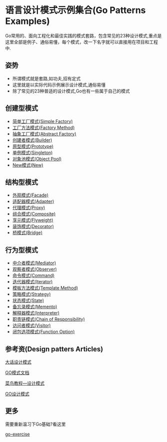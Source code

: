 # 语言设计模式示例集合(Go Patterns Examples)

Go常用的、面向工程化和最佳实践的模式套路，包含常见的23种设计模式,重点是这里全部是例子、通俗易懂，每个模式，改一下名字就可以直接用在项目和工程中.

## 姿势

+ 所谓模式就是套路,如功夫,招有定式
+ 这里就是以实际代码示例展示设计模式,通俗易懂
+ 除了常见的23种普适的设计模式,Go也有一些属于自己的模式

## 创建型模式

+ [简单工厂模式(Simple Factory)](./creation/00_simple_factory)
+ [工厂方法模式(Factory Method)](./creation/04_factory_method)
+ [抽象工厂模式(Abstract Factory)](./creation/05_abstract_factory)
+ [创建者模式(Builder)](./creation/06_builder)
+ [原型模式(Prototype)](./creation/07_prototype)
+ [单例模式(Singleton)](./creation/03_singleton)
+ [对象池模式(Object Pool)](./creation/24_object_pool)
+ [New模式(New)](./creation/25_new)

## 结构型模式

+ [外观模式(Facade)](./structure/01_facade)
+ [适配器模式(Adapter)](./structure/02_adapter)
+ [代理模式(Proxy)](./structure/09_proxy)
+ [组合模式(Composite)](./structure/13_composite)
+ [享元模式(Flyweight)](./structure/18_flyweight)
+ [装饰模式(Decorator)](./structure/20_decorator)
+ [桥模式(Bridge)](./structure/22_bridge)

## 行为型模式

+ [中介者模式(Mediator)](./behavior/08_mediator)
+ [观察者模式(Observer)](./behavior/10_observer)
+ [命令模式(Command)](./behavior/11_command)
+ [迭代器模式(Iterator)](./behavior/12_iterator)
+ [模板方法模式(Template Method)](./behavior/14_template_method)
+ [策略模式(Strategy)](./behavior/15_strategy)
+ [状态模式(State)](./behavior/behavior16_state)
+ [备忘录模式(Memento)](./behavior/17_memento)
+ [解释器模式(Interpreter)](./behavior/19_interpreter)
+ [职责链模式(Chain of Responsibility)](./behavior/21_chain_of_responsibility)
+ [访问者模式(Visitor)](./behavior/23_visitor)
+ [闭包选项模式(Function Option)](./behavior/26_option)

## 参考资(Design patters Articles)

[大话设计模式](https://book.douban.com/subject/2334288/)

[GO模式文档](https://github.com/nynicg/go-patterns)

[菜鸟教程—设计模式](https://www.runoob.com/design-pattern/design-pattern-tutorial.html)

[GO设计模式](https://github.com/senghoo/golang-design-pattern)

## 更多

需要重新温习下Go基础?看这里

[go-exercise](https://github.com/crazybber/go-exercise)
